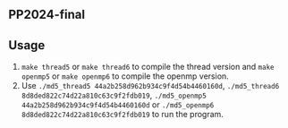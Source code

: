 ## PP2024-final

## Usage
1. `make thread5` or `make thread6` to compile the thread version and `make openmp5` or `make openmp6` to compile the openmp version.
2. Use `./md5_thread5 44a2b258d962b934c9f4d54b4460160d`, `./md5_thread6 8d8ded822c74d22a810c63c9f2fdb019`, `./md5_openmp5 44a2b258d962b934c9f4d54b4460160d` or `./md5_openmp6 8d8ded822c74d22a810c63c9f2fdb019` to run the program.